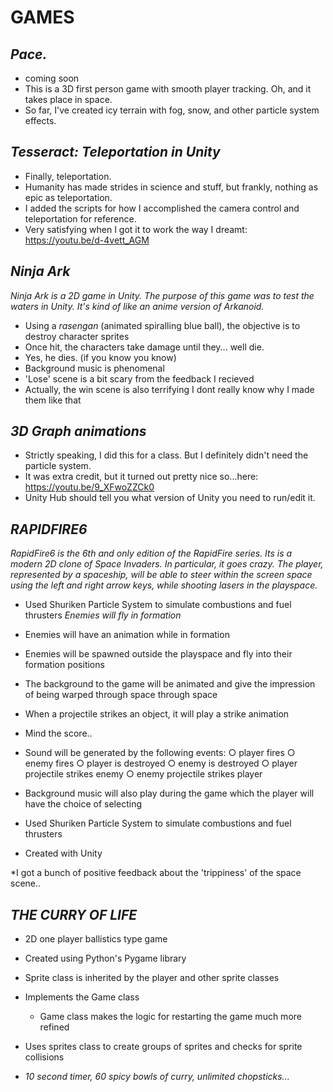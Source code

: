 **GAMES**
=========

***Pace.***
--------------------
* coming soon
* This is a 3D first person game with smooth player tracking. Oh, and it takes place in space.
* So far, I've created icy terrain with fog, snow, and other particle system effects.

***Tesseract: Teleportation in Unity***
--------------------
* Finally, teleportation.
* Humanity has made strides in science and stuff, but frankly, nothing as epic as teleportation.
* I added the scripts for how I accomplished the camera control and teleportation for reference.
* Very satisfying when I got it to work the way I dreamt: https://youtu.be/d-4vett_AGM

***Ninja Ark***
--------------------
 *Ninja Ark is a 2D game in Unity. The purpose of this game was to test the waters in Unity. It's kind of like an anime version of Arkanoid.* 

* Using a *rasengan* (animated spiralling blue ball), the objective is to destroy character sprites
* Once hit, the characters take damage until they... well die.
* Yes, he dies. (if you know you know)
* Background music is phenomenal
* 'Lose' scene is a bit scary from the feedback I recieved
* Actually, the win scene is also terrifying I dont really know why I made them like that

***3D Graph animations***
--------------------
* Strictly speaking, I did this for a class. But I definitely didn't need the particle system.
* It was extra credit, but it turned out pretty nice so...here: https://youtu.be/9_XFwoZZCk0
* Unity Hub should tell you what version of Unity you need to run/edit it.

***RAPIDFIRE6***
--------------------
 *RapidFire6 is the 6th and only edition of the RapidFire series. Its is a modern 2D clone of Space Invaders. In particular, it goes crazy. The player,
represented by a spaceship, will be able to steer within the screen space using the left and right
arrow keys, while shooting lasers in the playspace.* 

* Used Shuriken Particle System to simulate combustions and fuel thrusters
*Enemies will fly in formation*
* Enemies will have an animation while in formation
* Enemies will be spawned outside the playspace and fly into their formation positions
* The background to the game will be animated and give the impression of being warped through space
through space
* When a projectile strikes an object, it will play a strike animation
* Mind the score..
* Sound will be generated by the following events:
 ○ player fires
 ○ enemy fires
 ○ player is destroyed
 ○ enemy is destroyed
 ○ player projectile strikes enemy
 ○ enemy projectile strikes player
* Background music will also play during the game which the player will have the choice of selecting
 
* Used Shuriken Particle System to simulate combustions and fuel thrusters
* Created with Unity

*I got a bunch of positive feedback about the 'trippiness' of the space scene..

***THE CURRY OF LIFE***
-------------------

* 2D one player ballistics type game
* Created using Python's Pygame library
* Sprite class is inherited by the player and other sprite classes
* Implements the Game class
  * Game class makes the logic for restarting the game much more refined
* Uses sprites class to create groups of sprites and checks for sprite collisions

* *10 second timer, 60 spicy bowls of curry, unlimited chopsticks...*
